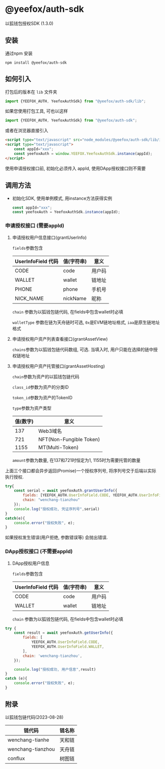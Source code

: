 # @yeefox/auth-sdk
以狐钱包授权SDK (1.3.0)

## 安装

通过npm 安装

`npm install @yeefox/auth-sdk`



## 如何引入

打包后的版本在 `lib` 文件夹

```javascript
import {YEEFOX_AUTH, YeefoxAuthSdk} from "@yeefox/auth-sdk/lib";
```

如果您使用打包工具, 可也以这样

```javascript
import {YEEFOX_AUTH, YeefoxAuthSdk} from "@yeefox/auth-sdk";
```

或者在浏览器直接引入

```html
<script type="text/javascript" src="node_modules/@yeefox/auth-sdk/lib/index.umd.js"></script>
<script type="text/javascript">
    const appId="xxx";
	const yeefoxAuth = window.YEEFOX.YeefoxAuthSdk.instance(appId);
</script>
```

使用申请授权接口前, 初始化必须传入 appId, 使用DApp授权接口则不需要



## 调用方法

- 初始化SDK, 使用单例模式, 用instance方法获得实例

  ```javascript
  const appId="xxx";
  const yeefoxAuth = YeefoxAuthSdk.instance(appId);
  ```

### 申请授权接口 (需要appId)

1. 申请授权用户信息接口(grantUserInfo)

   `fields`参数包含

   | UserInfoField 代码 | 值(字符串) | 意义   |
   | ------------------ |----------| ------ |
   | CODE               | code     | 用户码 |
   | WALLET             | wallet   | 链地址 |
   | PHONE              | phone    | 手机号 |
   | NICK_NAME          | nickName | 昵称   |

   `chain` 参数为以狐钱包链代码, 在fields中包含wallet时必填

   `walletType` 参数在链为天舟链时可选, `0x`是EVM链地址格式, `iaa`是原生链地址格式

2. 申请授权用户资产列表查看接口(grantAssetView)

   `chains`参数为以狐钱包链代码数组, 可选. 当填入时, 用户只能在选择的链中授权链地址

3. 申请授权用户资产托管接口(grantAssetHosting)

   `chain`参数为资产的以狐钱包链代码

   `class_id`参数为资产的分类ID

   `token_id`参数为资产的TokenID

   `type`参数为资产类型

   | 值(数字) | 意义                    |
   | -------- | ----------------------- |
   | 137      | Web3域名                |
   | 721      | NFT(Non-Fungible Token) |
   | 1155     | MT(Multi-Token)         |

   `amount`参数为数量, 在137和721时恒定为1, 1155时为需要托管的数量



上面三个接口都会异步返回(Promise<string>)一个授权序列号, 将序列号交于后端以实际执行授权.

```javascript
try{
    const serial = await yeefoxAuth.grantUserInfo({
        fields: [YEEFOX_AUTH.UserInfoField.CODE, YEEFOX_AUTH.UserInfoField.WALLET, YEEFOX_AUTH.UserInfoField.PHONE],
        chain: "wenchang-tianzhou"
    });
    console.log("授权成功, 凭证序列号",serial)
}
catch(e){
    console.error("授权失败", e);
}
```

如果授权发生错误(用户拒绝, 参数错误等) 会抛出错误.

### DApp授权接口 (不需要appId)

1. DApp授权用户信息

   `fields`参数包含

   | UserInfoField 代码 | 值(字符串) | 意义   |
   | ------------------ | ---------- | ------ |
   | CODE               | code       | 用户码 |
   | WALLET             | wallet     | 链地址 |

   `chain` 参数为以狐钱包链代码, 在fields中包含wallet时必填



```javascript
try {
    const result = await yeefoxAuth.getUserInfo({
        fields: [
            YEEFOX_AUTH.UserInfoField.CODE,
            YEEFOX_AUTH.UserInfoField.WALLET,
        ],
        chain: 'wenchang-tianzhou',
    });

    console.log("授权成功, 用户信息",result)
}
catch (e){
    console.error("授权失败", e);
}
```





## 附录

以狐钱包链代码(2023-08-28)

| 链代码            | 链名称 |
| ----------------- | ------ |
| wenchang-tianhe   | 天和链 |
| wenchang-tianzhou | 天舟链 |
| conflux           | 树图链 |


